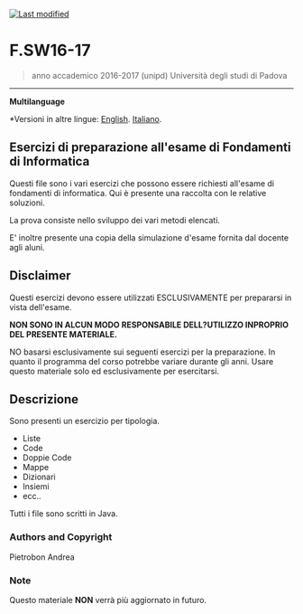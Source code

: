 [![Last modified](https://img.shields.io/badge/Last%20modified-10--Aug--2021-red)](https://github.com/Piero24/F.SW16-17)
# F.SW16-17

> anno accademico 2016-2017 (unipd)
> Università degli studi di Padova

---
**Multilanguage**

*Versioni in altre lingue:
[English](https://github.com/Piero24/README.md-EN-IT/blob/main/template-README.md).
[Italiano](https://github.com/Piero24/F.SW16-17/blob/main/README.md).

## Esercizi di preparazione all'esame di Fondamenti di Informatica


Questi file sono i vari esercizi che possono essere richiesti all'esame di fondamenti di informatica.
Qui è presente una raccolta con le relative soluzioni.

La prova consiste nello sviluppo dei vari metodi elencati.

E' inoltre presente una copia della simulazione d'esame fornita dal docente agli aluni.


## Disclaimer


Questi esercizi devono essere utilizzati ESCLUSIVAMENTE per prepararsi in vista dell'esame.


**NON SONO IN ALCUN MODO RESPONSABILE DELL?UTILIZZO INPROPRIO DEL PRESENTE MATERIALE.**


NO basarsi esclusivamente sui seguenti esercizi per la preparazione.
In quanto il programma del corso potrebbe variare durante gli anni.
Usare questo materiale solo ed esclusivamente per esercitarsi.


## Descrizione


Sono presenti un esercizio per tipologia.

- Liste
- Code
- Doppie Code
- Mappe
- Dizionari
- Insiemi
- ecc..

Tutti i file sono scritti in Java.


### Authors and Copyright

Pietrobon Andrea

### Note

Questo materiale **NON** verrà più aggiornato in futuro.
